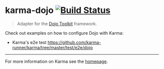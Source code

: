 # karma-dojo  [![Build Status](https://travis-ci.org/karma-dojo.png?branch=master)](https://travis-ci.org/karma-dojo)

> Adapter for the [Dojo Toolkit](http://http://dojotoolkit.org/) framework.

Check out examples on how to configure Dojo with Karma:
- Karma's e2e test https://github.com/karma-runner/karma/tree/master/test/e2e/dojo


----

For more information on Karma see the [homepage].


[homepage]: http://karma-runner.github.io/
